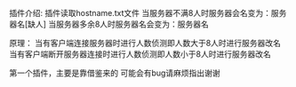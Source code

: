 插件介绍:
插件读取hostname.txt文件
当服务器不满8人时服务器会名变为：服务器名[缺人]
当服务器多余8人时服务器名会变为：服务器名

原理：
当有客户端连接服务器时进行人数侦测即人数大于8人时进行服务器改名
当有客户端断开服务器连接时进行人数侦测即人数小于8人时进行服务器改名


第一个插件，主要是靠借鉴来的
可能会有bug请麻烦指出谢谢
